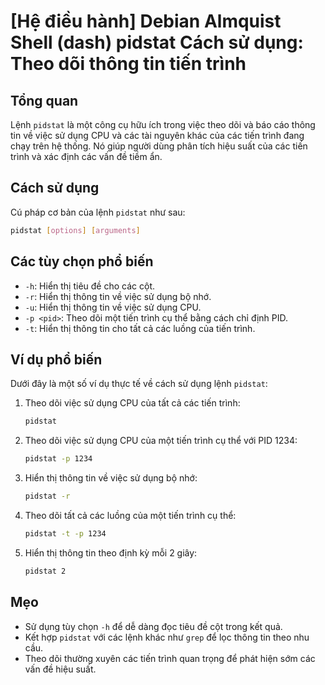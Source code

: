 # [Hệ điều hành] Debian Almquist Shell (dash) pidstat Cách sử dụng: Theo dõi thông tin tiến trình

## Tổng quan
Lệnh `pidstat` là một công cụ hữu ích trong việc theo dõi và báo cáo thông tin về việc sử dụng CPU và các tài nguyên khác của các tiến trình đang chạy trên hệ thống. Nó giúp người dùng phân tích hiệu suất của các tiến trình và xác định các vấn đề tiềm ẩn.

## Cách sử dụng
Cú pháp cơ bản của lệnh `pidstat` như sau:
```bash
pidstat [options] [arguments]
```

## Các tùy chọn phổ biến
- `-h`: Hiển thị tiêu đề cho các cột.
- `-r`: Hiển thị thông tin về việc sử dụng bộ nhớ.
- `-u`: Hiển thị thông tin về việc sử dụng CPU.
- `-p <pid>`: Theo dõi một tiến trình cụ thể bằng cách chỉ định PID.
- `-t`: Hiển thị thông tin cho tất cả các luồng của tiến trình.

## Ví dụ phổ biến
Dưới đây là một số ví dụ thực tế về cách sử dụng lệnh `pidstat`:

1. Theo dõi việc sử dụng CPU của tất cả các tiến trình:
   ```bash
   pidstat
   ```

2. Theo dõi việc sử dụng CPU của một tiến trình cụ thể với PID 1234:
   ```bash
   pidstat -p 1234
   ```

3. Hiển thị thông tin về việc sử dụng bộ nhớ:
   ```bash
   pidstat -r
   ```

4. Theo dõi tất cả các luồng của một tiến trình cụ thể:
   ```bash
   pidstat -t -p 1234
   ```

5. Hiển thị thông tin theo định kỳ mỗi 2 giây:
   ```bash
   pidstat 2
   ```

## Mẹo
- Sử dụng tùy chọn `-h` để dễ dàng đọc tiêu đề cột trong kết quả.
- Kết hợp `pidstat` với các lệnh khác như `grep` để lọc thông tin theo nhu cầu.
- Theo dõi thường xuyên các tiến trình quan trọng để phát hiện sớm các vấn đề hiệu suất.